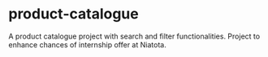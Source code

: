 # product-catalogue
A product catalogue project with search and filter functionalities. Project to enhance chances of internship offer at Niatota.
